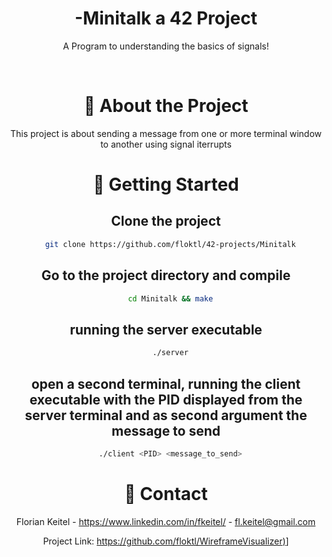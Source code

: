 <div align="center">

  <h1>-Minitalk a 42 Project</h1>

  <p>
    A Program to understanding the basics of signals!
  </p>

<br />

<!-- About the Project -->
# :star2: About the Project

This project is about sending a message from one or more terminal window to another using signal iterrupts


<!-- Run Locally -->
# :running: Getting Started

## Clone the project

```bash
  git clone https://github.com/floktl/42-projects/Minitalk
```

## Go to the project directory and compile

```bash
  cd Minitalk && make
```

## running the server executable 

```bash
  ./server
```

## open a second terminal, running the client executable with the PID displayed from the server terminal and as second argument the message to send

```bash
  ./client <PID> <message_to_send>
```

<!-- Contact -->
# :handshake: Contact

Florian Keitel - https://www.linkedin.com/in/fkeitel/ - fl.keitel@gmail.com

Project Link: [https://github.com/floktl/WireframeVisualizer)](#https://github.com/floktl/WireframeVisualizer)]
